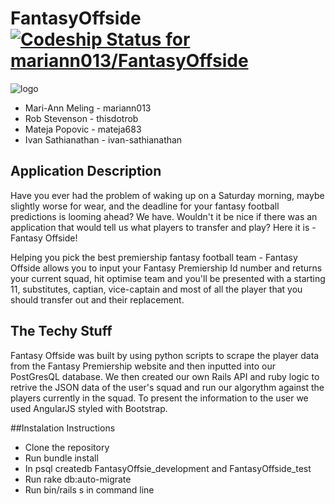 # FantasyOffside [ ![Codeship Status for mariann013/FantasyOffside](https://codeship.com/projects/dcb279c0-87bd-0133-f070-36a0203442ba/status?branch=master)](https://codeship.com/projects/123015)

![logo](https://github.com/mariann013/FantasyOffside/master/public/img/logo.png)

* Mari-Ann Meling - mariann013
* Rob Stevenson - thisdotrob
* Mateja Popovic - mateja683
* Ivan Sathianathan - ivan-sathianathan

## Application Description
Have you ever had the problem of waking up on a Saturday morning, maybe slightly worse for wear, and the deadline for your fantasy football predictions is looming ahead? We have. Wouldn't it be nice if there was an application that would tell us what players to transfer and play? Here it is - Fantasy Offside!

Helping you pick the best premiership fantasy football team - Fantasy Offside allows you to input your Fantasy Premiership Id number and returns your current squad, hit optimise team and you'll be presented with a starting 11, substitutes, captian, vice-captain and most of all the player that you should transfer out and their replacement.

## The Techy Stuff
Fantasy Offside was built by using python scripts to scrape the player data from the Fantasy Premiership website and then inputted into our PostGresQL database. 
We then created our own Rails API and ruby logic to retrive the JSON data of the user's squad and run our algorythm against the players currently in the squad. 
To present the information to the user we used AngularJS styled with Bootstrap. 

##Instalation Instructions
 
 - Clone the repository
 - Run bundle install
 - In psql createdb FantasyOffsie_development and FantasyOffside_test
 - Run rake db:auto-migrate
 - Run bin/rails s in command line



